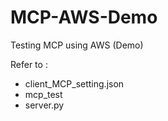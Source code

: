 # MCP-AWS-Demo

Testing MCP using AWS (Demo)

Refer to :

- client_MCP_setting.json  
- mcp_test  
- server.py

